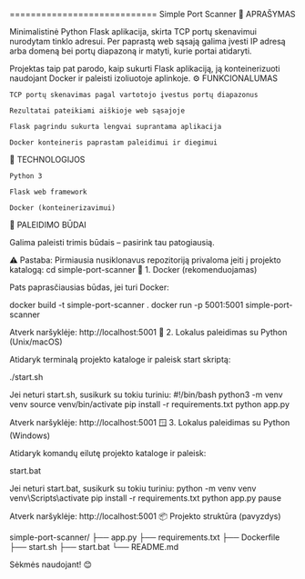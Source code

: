 ============================
Simple Port Scanner
📝 APRAŠYMAS

Minimalistinė Python Flask aplikacija, skirta TCP portų skenavimui nurodytam tinklo adresui.
Per paprastą web sąsają galima įvesti IP adresą arba domeną bei portų diapazoną ir matyti, kurie portai atidaryti.

Projektas taip pat parodo, kaip sukurti Flask aplikaciją, ją konteinerizuoti naudojant Docker ir paleisti izoliuotoje aplinkoje.
⚙️ FUNKCIONALUMAS

    TCP portų skenavimas pagal vartotojo įvestus portų diapazonus

    Rezultatai pateikiami aiškioje web sąsajoje

    Flask pagrindu sukurta lengvai suprantama aplikacija

    Docker konteineris paprastam paleidimui ir diegimui

🧰 TECHNOLOGIJOS

    Python 3

    Flask web framework

    Docker (konteinerizavimui)

🚀 PALEIDIMO BŪDAI

Galima paleisti trimis būdais – pasirink tau patogiausią.

⚠️ Pastaba: Pirmiausia nusiklonavus repozitoriją privaloma įeiti į projekto katalogą:
cd simple-port-scanner
🐳 1. Docker (rekomenduojamas)

Pats paprasčiausias būdas, jei turi Docker:

docker build -t simple-port-scanner .
docker run -p 5001:5001 simple-port-scanner

Atverk naršyklėje:
http://localhost:5001
🐍 2. Lokalus paleidimas su Python (Unix/macOS)

Atidaryk terminalą projekto kataloge ir paleisk start skriptą:

./start.sh

Jei neturi start.sh, susikurk su tokiu turiniu:
#!/bin/bash
python3 -m venv venv
source venv/bin/activate
pip install -r requirements.txt
python app.py

Atverk naršyklėje:
http://localhost:5001
🪟 3. Lokalus paleidimas su Python (Windows)

Atidaryk komandų eilutę projekto kataloge ir paleisk:

start.bat

Jei neturi start.bat, susikurk su tokiu turiniu:
python -m venv venv
venv\Scripts\activate
pip install -r requirements.txt
python app.py
pause

Atverk naršyklėje:
http://localhost:5001
📦 Projekto struktūra (pavyzdys)

simple-port-scanner/
├── app.py
├── requirements.txt
├── Dockerfile
├── start.sh
├── start.bat
└── README.md

Sėkmės naudojant! 😊
